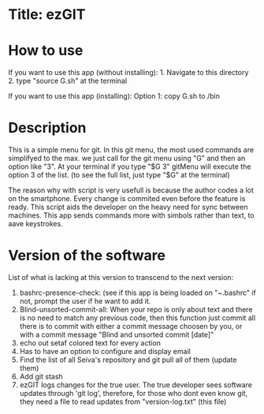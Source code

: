 # Title: ezGIT

# How to use
If you want to use this app (without installing):
	1. Navigate to this directory
	2. type "source G.sh" at the terminal

If you want to use this app (installing):
	Option 1: copy G.sh to /bin

# Description
This is a simple menu for git. In this git menu, the most used commands are simplifyed to the max. we just call for the git menu using "G" and then an option like "3". At your terminal if you type "$G 3" gitMenu will execute the option 3 of the list. (to see the full list, just type "$G" at the terminal)

The reason why with script is very usefull is because the author codes a lot on the smartphone. Every change is commited even before the feature is ready. This script aids the developer on the heavy need for sync between machines.
This app sends commands more with simbols rather than text, to aave keystrokes. 


# Version of the software
List of what is lacking at this version to transcend to the next version:
1. bashrc-presence-check: (see if this app is being loaded on "~.bashrc" if not, prompt the user if he want to add it.
2. Blind-unsorted-commit-all: When your repo is only about text and there is no need to match any previous code, then this function just commit all there is to commit with either a commit message choosen by you, or with a commit message "Blind and unsorted commit [date]"
4. echo out setaf colored text for every action
6. Has to have an option to configure and display email
7. Find the list of all Seiva's repository and git pull all of them (update them)
8. Add git stash
9. ezGIT logs changes for the true user. The true developer sees software updates through 'git log', therefore, for those who dont even know git, they need a file to read updates from "version-log.txt" (this file)




